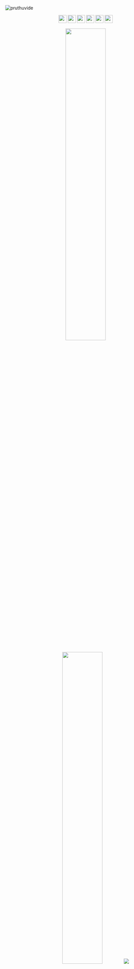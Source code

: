 

![pruthuvide](https://socialify.git.ci/PruthuviDe/pruthuvide/image?description=1&font=Source%20Code%20Pro&forks=1&issues=1&language=1&name=1&owner=1&pattern=Circuit%20Board&pulls=1&stargazers=1&theme=Dark)

<p  align="center"><a href="https://www.twitter.com/pruthuvide"><img src="https://img.shields.io/badge/twitter-%231DA1F2.svg?&style=for-the-badge&logo=twitter&logoColor=white" height=25></a> <a href="https://www.linkedin.com/in/pruthuvide"><img src="https://img.shields.io/badge/linkedin-%230077B5.svg?&style=for-the-badge&logo=linkedin&logoColor=white" height=25></a> <a href="https://www.instagram.com/pruthuvide/"><img src="https://img.shields.io/badge/instagram-%23E4405F.svg?&style=for-the-badge&logo=instagram&logoColor=white" height=25></a> <a href="https://www.youtube.com/@pruthuvide"><img src="https://img.shields.io/badge/youtube-%2312100E.svg?&style=for-the-badge&logo=youtube&logoColor=white" height=25></a> <a href="https://medium.com/@pruthuvide"><img src="https://img.shields.io/badge/medium-%2312100E.svg?&style=for-the-badge&logo=medium&logoColor=white" height=25></a> <a href="https://dev.to/pruthuvide"><img src="https://img.shields.io/badge/DEV.TO-%230A0A0A.svg?&style=for-the-badge&logo=dev-dot-to&logoColor=white" height=25></a></p>





<p align="center">
  <img height="50%" width="auto" src ="https://github-readme-stats.vercel.app/api?username=pruthuvide&show_icons=true&count_private=true&theme=darcula&hide_border=true&hide=issues,contribs&bg_color=00000000">
  <img height="50%" width="auto" src ="https://github-readme-stats.vercel.app/api/top-langs/?username=pruthuvide&layout=compact&hide_border=true&theme=darcula&bg_color=00000000&langs_count=6&hide=jupyter%20notebook,tex,css,php&exclude_repo=Pacman-AI">
  <img src ="https://github-readme-streak-stats.herokuapp.com?user=pruthuvide&theme=darcula&hide_border=true&background=FFFFFF00">
  <br>
  <br>
  <a href="https://www.buymeacoffee.com/pruthuvide"> <img align="center" src="https://cdn.buymeacoffee.com/buttons/v2/default-orange.png" height="50" width="210" alt="pruthuvide" /></a>
</p>



<br>
</br>
<!-- Featured Repositories -->

<p align="center">
<a href="https://github.com/pruthuvide/Arduino-Line-Following-Obstacle-Avoiding-Robot">
<img width='49%' align="center"src="https://github-readme-stats.vercel.app/api/pin/?username=pruthuvide&repo=Arduino-Line-Following-Obstacle-Avoiding-Robot&border_color=02D892&bg_color=0D1117&title_color=C9D1D9&text_color=8B949E&icon_color=02D892" />
</a>
<span>&nbsp;</span>
  

<a href="https://github.com/pruthuvide/uBlock">
<img width='49%' align="center"src="https://github-readme-stats.vercel.app/api/pin/?username=pruthuvide&repo=uBlock&border_color=02D892&bg_color=0D1117&title_color=C9D1D9&text_color=8B949E&icon_color=02D892" />
</a>
</p>
<p align="center">
<a href="https://github.com/pruthuvide/Travel-Lanka-Website">
<img width='49%' align="center"src="https://github-readme-stats.vercel.app/api/pin/?username=pruthuvide&repo=Travel-Lanka-Website&border_color=02D892&bg_color=0D1117&title_color=C9D1D9&text_color=8B949E&icon_color=02D892" />
</a>
<span>&nbsp;</span>
<a href="https://github.com/pruthuvide/first-contributions">
<img width='49%' align="center"src="https://github-readme-stats.vercel.app/api/pin/?username=pruthuvide&repo=first-contributions&border_color=02D892&bg_color=0D1117&title_color=C9D1D9&text_color=8B949E&icon_color=02D892" />
</a>
</p>
